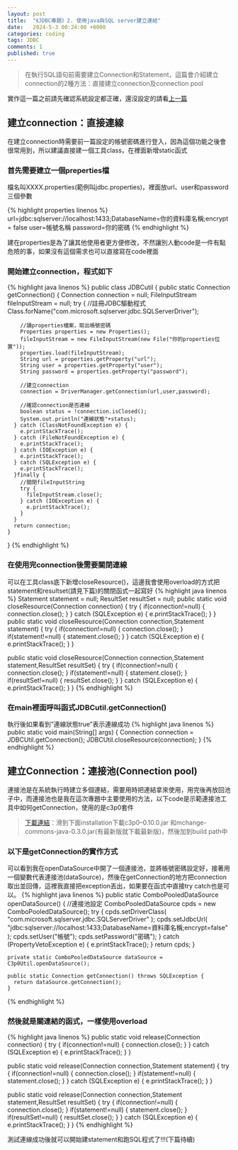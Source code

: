 ```yaml
---
layout: post
title:  "《JDBC專題》2. 使用java與SQL server建立連結"
date:   2024-5-3 00:24:00 +0000
categories: coding
tags: JDBC
comments: 1
published: true
---
```

>在執行SQL語句前需要建立Connection和Statement，這篇會介紹建立connection的2種方法：直接建立connection及connection pool

實作這一篇之前請先確認系統設定都正確，還沒設定的請看[上一篇][上一篇]

## 建立connection：直接連線

在建立connection時需要前一篇設定的帳號密碼進行登入，因為這個功能之後會很常用到，所以建議直接建一個工具class，在裡面新增static函式

### 首先需要建立一個preperties檔

  檔名叫XXXX.properties(範例叫jdbc.properties)，裡面放url、user和password三個參數

  {% highlight properties linenos %}
  url=jdbc:sqlserver://localhost:1433;DatabaseName=你的資料庫名稱;encrypt = false
  user=帳號名稱
  password=你的密碼
  {% endhighlight %}

  建在properties是為了讓其他使用者更方便修改，不然讓別人動code是一件有點危險的事，如果沒有這個需求也可以直接寫在code裡面

### 開始建立connection，程式如下

  {% highlight java linenos %}
  public class JDBCutil {
    public static Connection getConnection() {
      Connection connection = null;
      FileInputStream fileInputStream = null;
      try {
        //註冊JDBC驅動程式
        Class.forName("com.microsoft.sqlserver.jdbc.SQLServerDriver");

        //讀properties檔案，取出帳號密碼
        Properties properties = new Properties();
        fileInputStream = new FileInputStream(new File("你的properties位置"));
        properties.load(fileInputStream);
        String url = properties.getProperty("url");
        String user = properties.getProperty("user");
        String password = properties.getProperty("password");

        //建立connection
        connection = DriverManager.getConnection(url,user,password);

        //確認connection是否連線
        boolean status = !connection.isClosed();
        System.out.println("連線狀態"+status);
      } catch (ClassNotFoundException e) {
        e.printStackTrace();
      } catch (FileNotFoundException e) {
        e.printStackTrace();
      } catch (IOException e) {
        e.printStackTrace();
      } catch (SQLException e) {
        e.printStackTrace();
      }finally {
        //關閉fileInputString
        try {
          fileInputStream.close();
        } catch (IOException e) {
          e.printStackTrace();
        }
      }
      return connection;
    }
  }
  {% endhighlight %}

### 在使用完connection後需要關閉連線

  可以在工具class底下新增closeResource()，這邊我會使用overload的方式把statement和resultset(請見下篇)的關閉函式一起寫好
  {% highlight java linenos %}
  Statement statement = null;
  ResultSet resultSet = null; 
  public static void closeResource(Connection connection) {
    try {
      if(connection!=null) {
        connection.close();
      }
    } catch (SQLException e) {
      e.printStackTrace();
    }
  }
  public static void closeResource(Connection connection,Statement statement) {
    try {
      if(connection!=null) {
        connection.close();
      }
      if(statement!=null) {
        statement.close();
      }
    } catch (SQLException e) {
      e.printStackTrace();
    }
  }
  
  public static void closeResource(Connection connection,Statement statement,ResultSet resultSet) {
    try {
      if(connection!=null) {
        connection.close();
      }
      if(statement!=null) {
        statement.close();
      }
      if(resultSet!=null) {
        resultSet.close();
      }
    } catch (SQLException e) {
      e.printStackTrace();
    }
  }
  {% endhighlight %}

### 在main裡面呼叫函式JDBCutil.getConnection()

  執行後如果看到”連線狀態true”表示連線成功
  {% highlight java linenos %}
  public static void main(String[] args) {
    Connection connection = JDBCUtil.getConnection();
    JDBCUtil.closeResource(connection);
  }
  {% endhighlight %}

## 建立Connection：連接池(Connection pool)

連接池是在系統執行時建立多個連結，需要用時把連結拿來使用，用完後再放回池子中，而連接池也是我在這次專題中主要使用的方法，以下code是示範連接池工具中如何getConnection，使用的是c3p0套件

> [下載連結][下載連結]：滑到下面installation下載c3p0–0.10.0.jar 和mchange-commons-java-0.3.0.jar(有最新版就下載最新版)，然後加到build path中

### 以下是getConnection的實作方式

  可以看到我在openDataSource中開了一個連接池，並將帳號密碼設定好，接著用一個變數代表連接池(dataSource)，然後在getConnection的地方把connection取出並回傳，這裡我直接把exception丟出，如果要在函式中直接try catch也是可以。
  {% highlight java linenos %}
  public static ComboPooledDataSource openDataSource() {
    //連接池設定
    ComboPooledDataSource cpds = new ComboPooledDataSource();
    try {
      cpds.setDriverClass( "com.microsoft.sqlserver.jdbc.SQLServerDriver" );
      cpds.setJdbcUrl( "jdbc:sqlserver://localhost:1433;DatabaseName=資料庫名稱;encrypt=false" );
      cpds.setUser("帳號");
      cpds.setPassword("密碼");
    } catch (PropertyVetoException e) {
      e.printStackTrace();
    }
      return cpds;
    }
  
    private static ComboPooledDataSource dataSource = C3p0Util.openDataSource();
  
    public static Connection getConnection() throws SQLException {
      return dataSource.getConnection();
    }
  {% endhighlight %}

### 然後就是關連結的函式，一樣使用overload

  {% highlight java linenos %}
  public static void release(Connection connection) {
    try {
      if(connection!=null) {
        connection.close();
    }
    } catch (SQLException e) {
      e.printStackTrace();
    }
  }
  
  public static void release(Connection connection,Statement statement) {
    try {
      if(connection!=null) {
        connection.close();
      }
      if(statement!=null) {
        statement.close();
      }
    } catch (SQLException e) {
      e.printStackTrace();
    }
  }
  
  public static void release(Connection connection,Statement statement,ResultSet resultSet) {
    try {
      if(connection!=null) {
        connection.close();
      }
      if(statement!=null) {
        statement.close();
      }
      if(resultSet!=null) {
        resultSet.close();
      }
    } catch (SQLException e) {
      e.printStackTrace();
    }
  }
  {% endhighlight %}

測試連線成功後就可以開始建statement和跑SQL程式了!!!(下篇待續)


[下載連結]: https://www.mchange.com/projects/c3p0/
[上一篇]: https://tcwsunny.github.io/2024/05/01/jdbc-setting